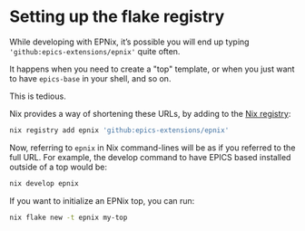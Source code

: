 # Setting up the flake registry

While developing with EPNix,
it’s possible you will end up typing `'github:epics-extensions/epnix'` quite often.

It happens when you need to create a "top" template,
or when you just want to have `epics-base` in your shell,
and so on.

This is tedious.

Nix provides a way of shortening these URLs,
by adding to the [Nix registry]:

```bash
nix registry add epnix 'github:epics-extensions/epnix'
```

Now, referring to `epnix` in Nix command-lines will be as if you referred to the full URL.
For example, the develop command to have EPICS based installed outside of a top would be:

```bash
nix develop epnix
```

If you want to initialize an EPNix top,
you can run:

```bash
nix flake new -t epnix my-top
```

[nix registry]: https://nixos.org/manual/nix/stable/command-ref/new-cli/nix3-registry.html#description
